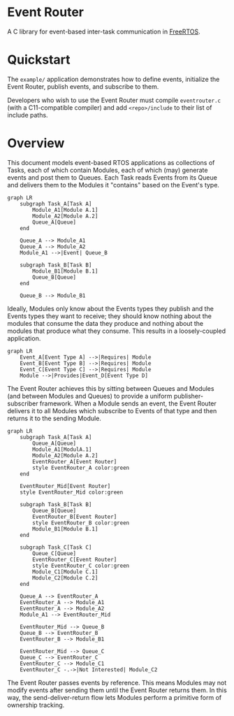 # Event Router

A C library for event-based inter-task communication in [FreeRTOS](https://www.freertos.org/).

# Quickstart

The `example/` application demonstrates how to define events, initialize the Event Router, publish events, and subscribe to them.

Developers who wish to use the Event Router must compile `eventrouter.c` (with a C11-compatible compiler) and add `<repo>/include` to their list of include paths.

# Overview

This document models event-based RTOS applications as collections of Tasks, each of which contain Modules, each of which (may) generate events and post them to Queues. Each Task reads Events from its Queue and delivers them to the Modules it "contains" based on the Event's type.

```mermaid
graph LR
    subgraph Task_A[Task A]
        Module_A1[Module A.1]
        Module_A2[Module A.2]
        Queue_A[Queue]
    end

    Queue_A --> Module_A1
    Queue_A --> Module_A2
    Module_A1 -->|Event| Queue_B

    subgraph Task_B[Task B]
        Module_B1[Module B.1]
        Queue_B[Queue]
    end

    Queue_B --> Module_B1
```

Ideally, Modules only know about the Events types they publish and the Events types they want to receive; they should know nothing about the modules that consume the data they produce and nothing about the modules that produce what they consume. This results in a loosely-coupled application.

```mermaid
graph LR
    Event_A[Event Type A] -->|Requires| Module
    Event_B[Event Type B] -->|Requires| Module
    Event_C[Event Type C] -->|Requires| Module
    Module -->|Provides|Event_D[Event Type D]
```

The Event Router achieves this by sitting between Queues and Modules (and between Modules and Queues) to provide a uniform publisher-subscriber framework. When a Module sends an event, the Event Router delivers it to all Modules which subscribe to Events of that type and then returns it to the sending Module.

```mermaid
graph LR
    subgraph Task_A[Task A]
        Queue_A[Queue]
        Module_A1[ModulA.1]
        Module_A2[Module A.2]
        EventRouter_A[Event Router]
        style EventRouter_A color:green
    end

    EventRouter_Mid[Event Router]
    style EventRouter_Mid color:green

    subgraph Task_B[Task B]
        Queue_B[Queue]
        EventRouter_B[Event Router]
        style EventRouter_B color:green
        Module_B1[Module B.1]
    end

    subgraph Task_C[Task C]
        Queue_C[Queue]
        EventRouter_C[Event Router]
        style EventRouter_C color:green
        Module_C1[Module C.1]
        Module_C2[Module C.2]
    end

    Queue_A --> EventRouter_A
    EventRouter_A --> Module_A1
    EventRouter_A --> Module_A2
    Module_A1 --> EventRouter_Mid

    EventRouter_Mid --> Queue_B
    Queue_B --> EventRouter_B
    EventRouter_B --> Module_B1

    EventRouter_Mid --> Queue_C
    Queue_C --> EventRouter_C
    EventRouter_C --> Module_C1
    EventRouter_C -.->|Not Interested| Module_C2
```

The Event Router passes events by reference. This means Modules may not modify events after sending them until the Event Router returns them. In this way, the send-deliver-return flow lets Modules perform a primitive form of ownership tracking.
